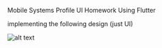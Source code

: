 Mobile Systems Profile UI Homework Using Flutter

implementing the following design (just UI)

![alt text](https://raw.githubusercontent.com/mausamRayamajhi/flutter_dribble_ui_one/master/screenshots/one.png)
